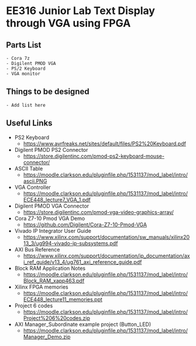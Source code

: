 # EE316 Junior Lab Text Display through VGA using FPGA

## Parts List
    - Cora 7z
    - Digilent PMOD VGA
    - PS/2 Keyboard
    - VGA monitor

## Things to be designed
    - Add list here

## Useful Links
- PS2 Keyboard
    - https://www.avrfreaks.net/sites/default/files/PS2%20Keyboard.pdf
- Digilent PMOD PS2 Connector
    - https://store.digilentinc.com/pmod-ps2-keyboard-mouse-connector/
- ASCII Table
    - https://moodle.clarkson.edu/pluginfile.php/1531137/mod_label/intro/ascii.PNG
- VGA Controller
    - https://moodle.clarkson.edu/pluginfile.php/1531137/mod_label/intro/ECE448_lecture7_VGA_1.pdf
- Digilent PMOD VGA Connector
    - https://store.digilentinc.com/pmod-vga-video-graphics-array/
- Cora Z7-10 Pmod VGA Demo
    - https://github.com/Digilent/Cora-Z7-10-Pmod-VGA
- Vivado IP Integrator User Guide
    - https://www.xilinx.com/support/documentation/sw_manuals/xilinx2013_3/ug994-vivado-ip-subsystems.pdf
- AXI Bus Reference
    - https://www.xilinx.com/support/documentation/ip_documentation/axi_ref_guide/v13_4/ug761_axi_reference_guide.pdf
- Block RAM Application Notes
    - https://moodle.clarkson.edu/pluginfile.php/1531137/mod_label/intro/Block_RAM_xapp463.pdf
- Xilinx FPGA memories
    - https://moodle.clarkson.edu/pluginfile.php/1531137/mod_label/intro/ECE448_lecture11_memories.ppt
- Project 6 codes
    - https://moodle.clarkson.edu/pluginfile.php/1531137/mod_label/intro/Project%206%20codes.zip
- AXI Manager_Subordinate example project (Button_LED)
    - https://moodle.clarkson.edu/pluginfile.php/1531137/mod_label/intro/Manager_Demo.zip